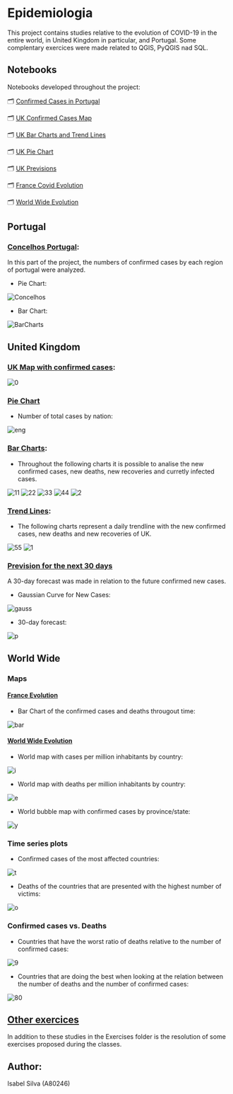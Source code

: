 # Epidemiologia
 
This project contains studies relative to the evolution of COVID-19 in the entire world, in United Kingdom in particular, and Portugal. Some complentary exercices were made related to QGIS, PyQGIS nad SQL.

## Notebooks

Notebooks developed throughout the project:

🗂️ [Confirmed Cases in Portugal](https://github.com/isasilva3/Epidemiologia/blob/master/Portugal/Concelhos%20Portugal.ipynb)

🗂️ [UK Confirmed Cases Map](https://github.com/isasilva3/Epidemiologia/blob/master/United%20Kingdom%20Study/Confirmed%20Cases%20Interactive%20Map.ipynb)

🗂️ [UK Bar Charts and Trend Lines](https://github.com/isasilva3/Epidemiologia/blob/master/United%20Kingdom%20Study/Bar%20Charts%20and%20Trend%20Lines.ipynb)

🗂️ [UK Pie Chart](https://github.com/isasilva3/Epidemiologia/blob/master/United%20Kingdom%20Study/PieChart_TotalCases.ipynb)

🗂️ [UK Previsions](https://github.com/isasilva3/Epidemiologia/blob/master/United%20Kingdom%20Study/Previsions.ipynb)

🗂️ [France Covid Evolution](https://github.com/isasilva3/Epidemiologia/blob/master/World%20Wide/France_Evolution.ipynb)

🗂️ [World Wide Evolution](https://nbviewer.jupyter.org/github/isasilva3/Epidemiologia/blob/master/World%20Wide/Maps%20and%20Time%20series%20plots.ipynb#Deaths-of-countries-with-most-victims)

## Portugal
### [Concelhos Portugal](https://github.com/isasilva3/Epidemiologia/blob/master/Portugal/Concelhos%20Portugal.ipynb):
In this part of the project, the numbers of confirmed cases by each region of portugal were analyzed. 
 * Pie Chart:
 
 ![Concelhos](https://github.com/isasilva3/Epidemiologia/blob/master/Images/Concelhos_Portugal.png)
 
 * Bar Chart:
 
 ![BarCharts](https://github.com/isasilva3/Epidemiologia/blob/master/Images/barchartportugal.png)

## United Kingdom
### [UK Map with confirmed cases](https://github.com/isasilva3/Epidemiologia/blob/master/United%20Kingdom%20Study/Confirmed%20Cases%20Interactive%20Map.ipynb):

 ![0](https://github.com/isasilva3/Epidemiologia/blob/master/Images/UK_Map.png)

### [Pie Chart](https://github.com/isasilva3/Epidemiologia/blob/master/United%20Kingdom%20Study/PieChart_TotalCases.ipynb)

* Number of total cases by nation:

![eng](https://github.com/isasilva3/Epidemiologia/blob/master/Images/UKpie.png)


### [Bar Charts](https://github.com/isasilva3/Epidemiologia/blob/master/United%20Kingdom%20Study/Bar%20Charts%20and%20Trend%20Lines.ipynb):

* Throughout the following charts it is possible to analise the new confirmed cases, new deaths, new recoveries and curretly infected cases. 

 ![11](https://github.com/isasilva3/Epidemiologia/blob/master/Images/Uk_currently_infected_bar.png)
 ![22](https://github.com/isasilva3/Epidemiologia/blob/master/Images/Uk_new_confirmed_cases_bar.png)
 ![33](https://github.com/isasilva3/Epidemiologia/blob/master/Images/Uk_new_deaths_bar.png)
 ![44](https://github.com/isasilva3/Epidemiologia/blob/master/Images/Uk_new_recoveries_bar.png)
 ![2](https://github.com/isasilva3/Epidemiologia/blob/master/Images/Uk_confirmed_cases_stacked_bar.png)

### [Trend Lines](https://github.com/isasilva3/Epidemiologia/blob/master/United%20Kingdom%20Study/Bar%20Charts%20and%20Trend%20Lines.ipynb):

* The following charts represent a daily trendline with the new confirmed cases, new deaths and new recoveries of UK.

 ![55](https://github.com/isasilva3/Epidemiologia/blob/master/Images/Uk_new_confirmed_cases_trendline.png)
 ![1](https://github.com/isasilva3/Epidemiologia/blob/master/Images/Uk_confirmed_trendline.png)
 
### [Prevision for the next 30 days](https://github.com/isasilva3/Epidemiologia/blob/master/United%20Kingdom%20Study/Previsions.ipynb)
 
 A 30-day forecast was made in relation to the future confirmed new cases.
 
* Gaussian Curve for New Cases:

![gauss](https://github.com/isasilva3/Epidemiologia/blob/master/United%20Kingdom%20Study/Images/Curva_Gauss.jpg)

* 30-day forecast: 

![p](https://github.com/isasilva3/Epidemiologia/blob/master/Images/Prevision%20for%20the%20next%2030%20days.png)

## World Wide

### Maps
#### [France Evolution](https://github.com/isasilva3/Epidemiologia/blob/master/World%20Wide/France_Evolution.ipynb)
* Bar Chart of the confirmed cases and deaths througout time:

![bar](https://github.com/isasilva3/Epidemiologia/blob/master/Images/FranceEvolution.png)

#### [World Wide Evolution](https://nbviewer.jupyter.org/github/isasilva3/Epidemiologia/blob/master/World%20Wide/Maps%20and%20Time%20series%20plots.ipynb)
* World map with cases per million inhabitants by country:

![i](https://github.com/isasilva3/Epidemiologia/blob/master/Images/WWCases.png)

* World map with deaths per million inhabitants by country:

![e](https://github.com/isasilva3/Epidemiologia/blob/master/Images/WWDeaths.png)

* World bubble map with confirmed cases by province/state:

![y](https://github.com/isasilva3/Epidemiologia/blob/master/Images/WWBubble1.png)

### Time series plots
* Confirmed cases of the most affected countries:

![t](https://github.com/isasilva3/Epidemiologia/blob/master/Images/confirmed%20cases%20of%20countries%20with%20most%20confirmed%20cases.png)

* Deaths of the countries that are presented with the highest number of victims:

![o](https://github.com/isasilva3/Epidemiologia/blob/master/Images/deaths%20of%20countries%20with%20most%20victims.png)

### Confirmed cases vs. Deaths
* Countries that have the worst ratio of deaths relative to the number of confirmed cases:

![9](https://github.com/isasilva3/Epidemiologia/blob/master/Images/Countries%20with%20worst%20ratio%20confirmed%20cases%20vs.%20Deaths.png)

* Countries that are doing the best when looking at the relation between the number of deaths and the number of confirmed cases:

![80](https://github.com/isasilva3/Epidemiologia/blob/master/Images/Countries%20doing%20best%20regarding%20confirmed%20cases%20vs.%20Deaths.png)

## [Other exercices](https://github.com/isasilva3/Epidemiologia/tree/master/Exercices)
In addition to these studies in the Exercises folder is the resolution of some exercises proposed during the classes.

## Author:
Isabel Silva (A80246)

